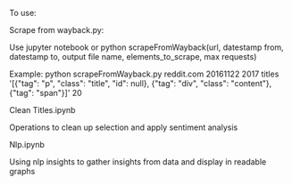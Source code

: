 To use:

Scrape from wayback.py: 

Use jupyter notebook or 
python scrapeFromWayback(url, datestamp from, datestamp to, output file name, elements_to_scrape, max requests)


Example: python scrapeFromWayback.py reddit.com 20161122 2017 titles '[{"tag": "p", "class": "title", "id": null}, {"tag": "div", "class": "content"}, {"tag": "span"}]' 20


Clean Titles.ipynb

Operations to clean up selection and apply sentiment analysis

Nlp.ipynb 

Using nlp insights to gather insights from data and display in readable graphs

